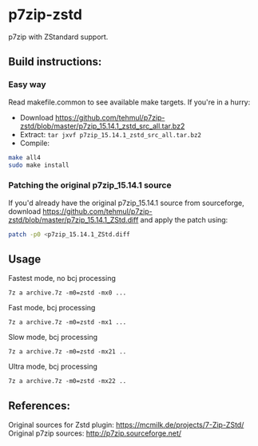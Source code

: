 # p7zip-zstd
p7zip with ZStandard support. 

## Build instructions:

### Easy way

Read makefile.common to see available make targets. If you're in a hurry:
- Download https://github.com/tehmul/p7zip-zstd/blob/master/p7zip_15.14.1_zstd_src_all.tar.bz2
- Extract: ```tar jxvf p7zip_15.14.1_zstd_src_all.tar.bz2``` 
- Compile:
```sh
make all4
sudo make install
```

### Patching the original p7zip_15.14.1 source

If you'd already have the original p7zip_15.14.1 source from sourceforge, download  https://github.com/tehmul/p7zip-zstd/blob/master/p7zip_15.14.1_ZStd.diff
and apply the patch using:
```sh
patch -p0 <p7zip_15.14.1_ZStd.diff
```
## Usage

Fastest mode, no bcj processing
```
7z a archive.7z -m0=zstd -mx0 ...
```

Fast mode, bcj processing
```
7z a archive.7z -m0=zstd -mx1 ...
```

Slow mode, bcj processing
```
7z a archive.7z -m0=zstd -mx21 ..
```

Ultra mode, bcj processing
```
7z a archive.7z -m0=zstd -mx22 ..
```

## References:
Original sources for Zstd plugin: https://mcmilk.de/projects/7-Zip-ZStd/
Original p7zip sources: http://p7zip.sourceforge.net/
